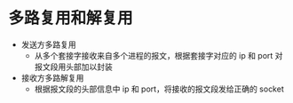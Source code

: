 # 多路复用和解复用
- 发送方多路复用
  - 从多个套接字接收来自多个进程的报文，根据套接字对应的 ip 和 port 对报文段用头部加以封装
- 接收方多路解复用
  - 根据报文段的头部信息中 ip 和 port，将接收的报文段发给正确的 socket
